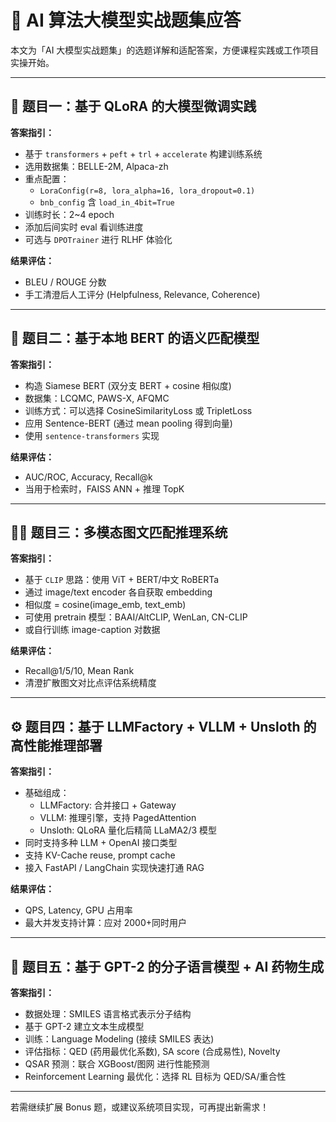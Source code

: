 # 🔬 AI 算法大模型实战题集应答

本文为「AI 大模型实战题集」的选题详解和适配答案，方便课程实践或工作项目实操开始。

---

## 🧠 题目一：基于 QLoRA 的大模型微调实践

**答案指引：**

- 基于 `transformers` + `peft` + `trl` + `accelerate` 构建训练系统
- 选用数据集：BELLE-2M, Alpaca-zh
- 重点配置：
  - `LoraConfig(r=8, lora_alpha=16, lora_dropout=0.1)`
  - `bnb_config` 含 `load_in_4bit=True`
- 训练时长：2~4 epoch
- 添加后间实时 eval 看训练进度
- 可选与 `DPOTrainer` 进行 RLHF 体验化

**结果评估：**

- BLEU / ROUGE 分数
- 手工清澄后人工评分 (Helpfulness, Relevance, Coherence)

---

## 🧬 题目二：基于本地 BERT 的语义匹配模型

**答案指引：**

- 构造 Siamese BERT (双分支 BERT + cosine 相似度)
- 数据集：LCQMC, PAWS-X, AFQMC
- 训练方式：可以选择 CosineSimilarityLoss 或 TripletLoss
- 应用 Sentence-BERT (通过 mean pooling 得到向量)
- 使用 `sentence-transformers` 实现

**结果评估：**

- AUC/ROC, Accuracy, Recall@k
- 当用于检索时，FAISS ANN + 推理 TopK 

---

## 🧘‍⚖️ 题目三：多模态图文匹配推理系统

**答案指引：**

- 基于 `CLIP` 思路：使用 ViT + BERT/中文 RoBERTa
- 通过 image/text encoder 各自获取 embedding
- 相似度 = cosine(image_emb, text_emb)
- 可使用 pretrain 模型：BAAI/AltCLIP, WenLan, CN-CLIP
- 或自行训练 image-caption 对数据

**结果评估：**

- Recall@1/5/10, Mean Rank
- 清澄扩散图文对比点评估系统精度

---

## ⚙️ 题目四：基于 LLMFactory + VLLM + Unsloth 的高性能推理部署

**答案指引：**

- 基础组成：
  - LLMFactory: 合并接口 + Gateway
  - VLLM: 推理引擎，支持 PagedAttention
  - Unsloth: QLoRA 量化后精简 LLaMA2/3 模型
- 同时支持多种 LLM + OpenAI 接口类型
- 支持 KV-Cache reuse, prompt cache
- 接入 FastAPI / LangChain 实现快速打通 RAG

**结果评估：**

- QPS, Latency, GPU 占用率
- 最大并发支持计算：应对 2000+同时用户

---

## 💊 题目五：基于 GPT-2 的分子语言模型 + AI 药物生成

**答案指引：**

- 数据处理：SMILES 语言格式表示分子结构
- 基于 GPT-2 建立文本生成模型
- 训练：Language Modeling (接续 SMILES 表达)
- 评估指标：QED (药用最优化系数), SA score (合成易性), Novelty
- QSAR 预测：联合 XGBoost/图网 进行性能预测
- Reinforcement Learning 最优化：选择 RL 目标为 QED/SA/重合性

---

若需继续扩展 Bonus 题，或建议系统项目实现，可再提出新需求！